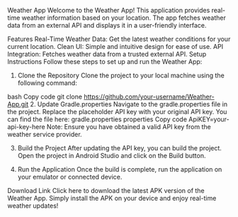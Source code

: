 Weather App
Welcome to the Weather App! This application provides real-time weather information based on your location. The app fetches weather data from an external API and displays it in a user-friendly interface.

Features
Real-Time Weather Data: Get the latest weather conditions for your current location.
Clean UI: Simple and intuitive design for ease of use.
API Integration: Fetches weather data from a trusted external API.
Setup Instructions
Follow these steps to set up and run the Weather App:

1. Clone the Repository
Clone the project to your local machine using the following command:

bash
Copy code
git clone https://github.com/your-username/Weather-App.git
2. Update Gradle.properties
Navigate to the gradle.properties file in the project.
Replace the placeholder API key with your original API key. You can find the file here: gradle.properties
properties
Copy code
ApiKEY=your-api-key-here
Note: Ensure you have obtained a valid API key from the weather service provider.

3. Build the Project
After updating the API key, you can build the project. Open the project in Android Studio and click on the Build button.

4. Run the Application
Once the build is complete, run the application on your emulator or connected device.

Download Link
Click here to download the latest APK version of the Weather App. Simply install the APK on your device and enjoy real-time weather updates!

